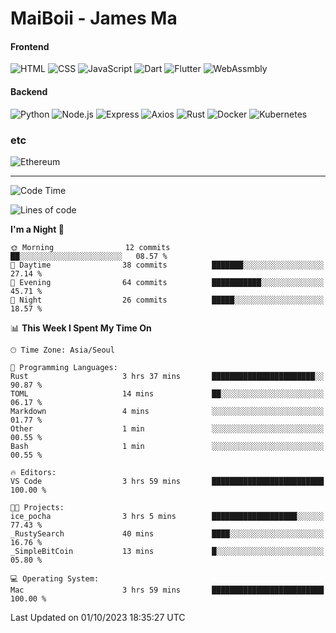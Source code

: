 # MaiBoii - James Ma

#### Frontend
![HTML](https://img.shields.io/badge/-HTML-E34F26?style=flat-square&logo=html5&logoColor=white)
![CSS](https://img.shields.io/badge/-CSS-1572B6?style=flat-square&logo=css3)
![JavaScript](https://img.shields.io/badge/-JavaScript-F7DF1E?style=flat-square&logo=javascript&logoColor=black)
![Dart](https://img.shields.io/badge/-Dart-0175C2?style=flat-square&logo=dart)
![Flutter](https://img.shields.io/badge/-Flutter-02569B?style=flat-square&logo=flutter)
![WebAssmbly](https://img.shields.io/badge/-WebAssembly-654FF0?style=flat-square&logo=webassembly&logoColor=white)


#### Backend
![Python](https://img.shields.io/badge/-Python-3776AB?style=flat-square&logo=python&logoColor=white)
![Node.js](https://img.shields.io/badge/-Node.js-339933?style=flat-square&logo=node.js&logoColor=white)
![Express](https://img.shields.io/badge/-Express-339933?style=flat-square&logo=express&logoColor=white)
![Axios](https://img.shields.io/badge/-Axios-5A29E4?style=flat-square&logo=axios&logoColor=white)
![Rust](https://img.shields.io/badge/-Rust-000000?style=flat-square&logo=rust&logoColor=white)
![Docker](https://img.shields.io/badge/-Docker-2496ED?style=flat-square&logo=docker&logoColor=white)
![Kubernetes](https://img.shields.io/badge/-Kubernetes-326CE5?style=flat-square&logo=kubernetes&logoColor=white)


### etc
![Ethereum](https://img.shields.io/badge/-Ethereum-3C3C3D?style=flat-square&logo=ethereum&logoColor=white)

---
<!--START_SECTION:waka-->
![Code Time](http://img.shields.io/badge/Code%20Time-680%20hrs%2040%20mins-blue)

![Lines of code](https://img.shields.io/badge/From%20Hello%20World%20I%27ve%20Written-55.9%20thousand%20lines%20of%20code-blue)

**I'm a Night 🦉** 

```text
🌞 Morning                12 commits          ██░░░░░░░░░░░░░░░░░░░░░░░   08.57 % 
🌆 Daytime                38 commits          ███████░░░░░░░░░░░░░░░░░░   27.14 % 
🌃 Evening                64 commits          ███████████░░░░░░░░░░░░░░   45.71 % 
🌙 Night                  26 commits          █████░░░░░░░░░░░░░░░░░░░░   18.57 % 
```


📊 **This Week I Spent My Time On** 

```text
🕑︎ Time Zone: Asia/Seoul

💬 Programming Languages: 
Rust                     3 hrs 37 mins       ███████████████████████░░   90.87 % 
TOML                     14 mins             ██░░░░░░░░░░░░░░░░░░░░░░░   06.17 % 
Markdown                 4 mins              ░░░░░░░░░░░░░░░░░░░░░░░░░   01.77 % 
Other                    1 min               ░░░░░░░░░░░░░░░░░░░░░░░░░   00.55 % 
Bash                     1 min               ░░░░░░░░░░░░░░░░░░░░░░░░░   00.55 % 

🔥 Editors: 
VS Code                  3 hrs 59 mins       █████████████████████████   100.00 % 

🐱‍💻 Projects: 
ice_pocha                3 hrs 5 mins        ███████████████████░░░░░░   77.43 % 
_RustySearch             40 mins             ████░░░░░░░░░░░░░░░░░░░░░   16.76 % 
_SimpleBitCoin           13 mins             █░░░░░░░░░░░░░░░░░░░░░░░░   05.80 % 

💻 Operating System: 
Mac                      3 hrs 59 mins       █████████████████████████   100.00 % 
```


 Last Updated on 01/10/2023 18:35:27 UTC
<!--END_SECTION:waka-->

